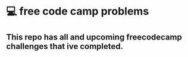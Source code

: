 # 💻 free code camp problems
## This repo has all and upcoming freecodecamp challenges that ive completed.
